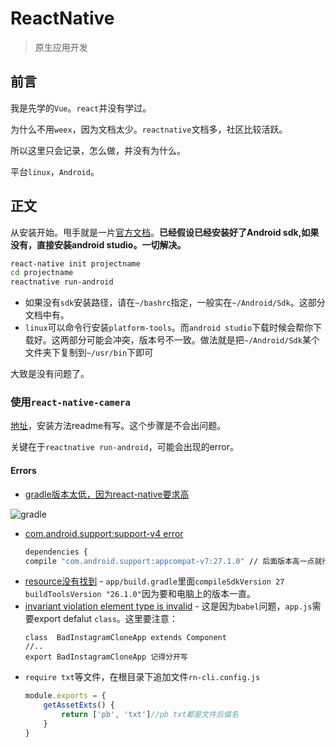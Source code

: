 # ReactNative
> 原生应用开发

## 前言

我是先学的`Vue`。`react`并没有学过。

为什么不用`weex`，因为文档太少。`reactnative`文档多，社区比较活跃。

所以这里只会记录，怎么做，并没有为什么。

平台`linux`，`Android`。

## 正文

从安装开始。甩手就是一片[官方文档](https://facebook.github.io/react-native/docs/getting-started.html)。**已经假设已经安装好了Android sdk,如果没有，直接安装android studio。一切解决。**

```bash
react-native init projectname
cd projectname
reactnative run-android
```

* 如果没有`sdk`安装路径，请在`~/bashrc`指定，一般实在`~/Android/Sdk`。这部分文档中有。
* `linux`可以命令行安装`platform-tools`。而`android studio`下载时候会帮你下载好。这两部分可能会冲突，版本号不一致。做法就是把`~/Android/Sdk`某个文件夹下复制到`~/usr/bin`下即可

大致是没有问题了。

### 使用`react-native-camera`

[地址](https://github.com/react-native-community/react-native-camera)，安装方法readme有写。这个步骤是不会出问题。

关键在于`reactnative run-android`，可能会出现的error。

#### Errors

* [gradle版本太低，因为react-native要求高](https://github.com/react-native-community/react-native-camera/issues/1530)

![gradle]()

* [com.android.support:support-v4 error](https://github.com/react-community/react-native-maps/issues/2158)
    ```bash
    dependencies {
    compile "com.android.support:appcompat-v7:27.1.0" // 后面版本高一点就行
    ```
* [resource没有找到](http://www.cnblogs.com/cute/p/5004839.html) - `app/build.gradle`里面`compileSdkVersion 27 buildToolsVersion "26.1.0"`因为要和电脑上的版本一直。
* [invariant violation element type is invalid](https://github.com/facebook/react-native/issues/16332) - 这是因为`babel`问题，`app.js`需要export defalut `class`。这里要注意：
    ```
    class  BadInstagramCloneApp extends Component 
    //..
    export BadInstagramCloneApp 记得分开写
    ```
* `require txt`等文件，在根目录下追加文件`rn-cli.config.js`
    ```Javascript
    module.exports = {
        getAssetExts() {
            return ['pb', 'txt']//pb txt都是文件后缀名
        }
    }
    ```    